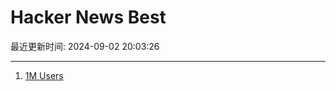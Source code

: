 # Hacker News Best

最近更新时间: 2024-09-02 20:03:26

--- 
1. [1M Users](https://blog.spacehey.com/entry?id=1245177) 
